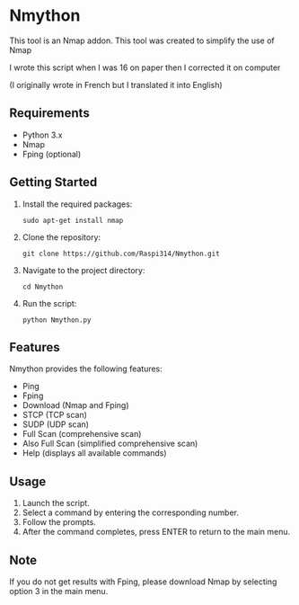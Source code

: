 # Nmython
This tool is an Nmap addon. This tool was created to simplify the use of Nmap

I wrote this script when I was 16 on paper
then I corrected it on computer

(I originally wrote in French but I translated it into English)

## Requirements

- Python 3.x
- Nmap
- Fping (optional)

## Getting Started

1. Install the required packages:
    ```
    sudo apt-get install nmap
    ```
2. Clone the repository:
    ```
    git clone https://github.com/Raspi314/Nmython.git
    ```
3. Navigate to the project directory:
    ```
    cd Nmython
    ```
4. Run the script:
    ```
    python Nmython.py
    ```

## Features

Nmython provides the following features:
- Ping
- Fping
- Download (Nmap and Fping)
- STCP (TCP scan)
- SUDP (UDP scan)
- Full Scan (comprehensive scan)
- Also Full Scan (simplified comprehensive scan)
- Help (displays all available commands)

## Usage

1. Launch the script.
2. Select a command by entering the corresponding number.
3. Follow the prompts.
4. After the command completes, press ENTER to return to the main menu.

## Note

If you do not get results with Fping, please download Nmap by selecting option 3 in the main menu.
